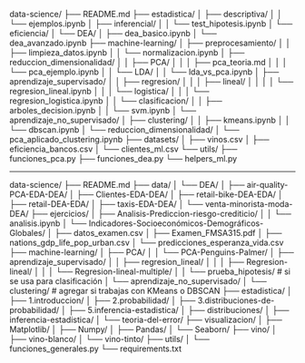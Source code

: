 data-science/
├── README.md
├── estadistica/
│   ├── descriptiva/
│   │   └── ejemplos.ipynb
│   ├── inferencial/
│   │   └── test_hipotesis.ipynb
│   └── eficiencia/
│       └── DEA/
│           ├── dea_basico.ipynb
│           └── dea_avanzado.ipynb
├── machine-learning/
│   ├── preprocesamiento/
│   │   ├── limpieza_datos.ipynb
│   │   └── normalizacion.ipynb
│   ├── reduccion_dimensionalidad/
│   │   ├── PCA/
│   │   │   ├── pca_teoria.md
│   │   │   └── pca_ejemplo.ipynb
│   │   └── LDA/
│   │       └── lda_vs_pca.ipynb
│   ├── aprendizaje_supervisado/
│   │   ├── regresion/
│   │   │   ├── lineal/
│   │   │   │   └── regresion_lineal.ipynb
│   │   │   └── logistica/
│   │   │       └── regresion_logistica.ipynb
│   │   └── clasificacion/
│   │       ├── arboles_decision.ipynb
│   │       └── svm.ipynb
│   └── aprendizaje_no_supervisado/
│       ├── clustering/
│       │   ├── kmeans.ipynb
│       │   └── dbscan.ipynb
│       └── reduccion_dimensionalidad/
│           └── pca_aplicado_clustering.ipynb
├── datasets/
│   ├── vinos.csv
│   ├── eficiencia_bancos.csv
│   └── clientes_ml.csv
└── utils/
    ├── funciones_pca.py
    ├── funciones_dea.py
    └── helpers_ml.py

---

data-science/
├── README.md
├── data/
│   └── DEA/
│       ├── air-quality-PCA-EDA-DEA/
│       ├── Clientes-EDA-DEA/
│       ├── retail-bike-DEA-EDA/
│       ├── retail-DEA-EDA/
│       ├── taxis-EDA-DEA/
│       └── venta-minorista-moda-DEA/
├── ejercicios/
│   ├── Analisis-Prediccion-riesgo-crediticio/
│   │   └── analisis.ipynb
│   └── Indicadores-Socioeconómicos-Demográficos-Globales/
│       ├── datos_examen.csv
│       ├── Examen_FMSA315.pdf
│       ├── nations_gdp_life_pop_urban.csv
│       └── predicciones_esperanza_vida.csv
├── machine-learning/
│   ├── PCA/
│   │   └── PCA-Penguins-Palmer/
│   ├── aprendizaje_supervisado/
│   │   ├── regresion_lineal/
│   │   │   ├── Regresion-lineal/
│   │   │   └── Regresion-lineal-multiple/
│   │   └── prueba_hipotesis/  # si se usa para clasificación
│   └── aprendizaje_no_supervisado/
│       └── clustering/   # agregar si trabajas con KMeans o DBSCAN
├── estadistica/
│   ├── 1.introduccion/
│   ├── 2.probabilidad/
│   ├── 3.distribuciones-de-probabilidad/
│   ├── 5.inferencia-estadistica/
│   ├── distribuciones/
│   ├── inferencia-estadistica/
│   └── teoria-del-error/
├── visualizacion/
│   ├── Matplotlib/
│   ├── Numpy/
│   ├── Pandas/
│   └── Seaborn/
├── vino/
│   ├── vino-blanco/
│   └── vino-tinto/
├── utils/
│   └── funciones_generales.py
└── requirements.txt
